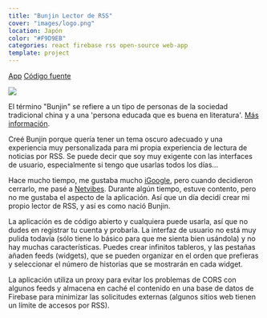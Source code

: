 ```yaml
---
title: "Bunjin Lector de RSS"
cover: "images/logo.png"
location: Japón
color: "#F9D9EB"
categories: react firebase rss open-source web-app
template: project
---
```


<p class="align-center">
<a class="btn external" role="button" href="https://bunjinapp.web.app/" target="_blank">App</a>
<a class="btn github" role="button" href="https://github.com/gazpachu/bunjin" target="_blank">Código fuente</a>
</p>

![](/work/bunjin/images/1.png)

El término "Bunjin" se refiere a un tipo de personas de la sociedad tradicional china y a una 'persona educada que es buena en literatura'. [Más información](https://www.bssf.org/articles-and-stories/john-naka-on-bunjin-gi-bunjin-style/#:~:text=Bunjin%20means%20literary%20man%2C%20man,and%20soujin%20which%20means%20priest).

Creé Bunjin porque quería tener un tema oscuro adecuado y una experiencia muy personalizada para mi propia experiencia de lectura de noticias por RSS. Se puede decir que soy muy exigente con las interfaces de usuario, especialmente si tengo que usarlas todos los días...

Hace mucho tiempo, me gustaba mucho [iGoogle](https://en.wikipedia.org/wiki/IGoogle), pero cuando decidieron cerrarlo, me pasé a [Netvibes](https://www.netvibes.com/en). Durante algún tiempo, estuve contento, pero no me gustaba el aspecto de la aplicación. Así que un día decidí crear mi propio lector de RSS, y así es como nació Bunjin.

La aplicación es de código abierto y cualquiera puede usarla, así que no dudes en registrar tu cuenta y probarla. La interfaz de usuario no está muy pulida todavía (sólo tiene lo básico para que me sienta bien usándola) y no hay muchas características. Puedes crear infinitos tableros, y las pestañas añaden feeds (widgets), que se pueden organizar en el orden que prefieras y seleccionar el número de historias que se mostrarán en cada widget.

La aplicación utiliza un proxy para evitar los problemas de CORS con algunos feeds y almacena en caché el contenido en una base de datos de Firebase para minimizar las solicitudes externas (algunos sitios web tienen un límite de accesos por RSS).
